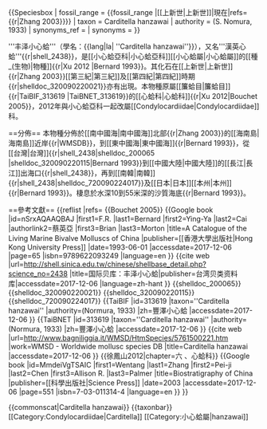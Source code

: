 {{Speciesbox
 | fossil_range = {{fossil_range |[[上新世|上新世]]|現在|refs={{r|Zhang 2003}}}}
 | taxon = Carditella hanzawai
 | authority = (S. Nomura, 1933)
 | synonyms_ref =
 | synonyms = 
}}

'''丰泽小心蛤'''（學名：{{lang|la| ''Carditella hanzawai''}}），又名'''漢英心蛤'''{{r|shell_2438}}，是[[小心蛤亞科|小心蛤亞科]][[小心蛤屬|小心蛤屬]]的[[種_(生物)|物種]]{{r|Xu 2012 |Bernard 1993}}。其化石在[[上新世|上新世]]{{r|Zhang 2003}}[[第三紀|第三紀]]及[[第四紀|第四紀]]時期{{r|shelldoc_320090220021}}亦有出現。本物種原屬[[簾蛤目|簾蛤目]]{{r|TaiBIF_313619 |TaiBNET_313619}}的[[心蛤科|心蛤科]]{{r|Xu 2012|Bouchet 2005}}，2012年與小心蛤亞科一起改屬[[Condylocardiidae|Condylocardiidae]]科。

==分佈==
本物種分佈於[[南中國海|南中國海]]北部{{r|Zhang 2003}}的[[海南島|海南島]]近岸{{r|WMSDB}}，到[[東中國海|東中國海]]{{r|Bernard 1993}}，從[[台灣|台灣]]{{r|shell_2438|shelldoc_200065 |shelldoc_320090220115|Bernard 1993}}到[[中國大陸|中國大陸]]的[[長江|長江]]出海口{{r|shell_2438}}，再到[[南韓|南韓]]{{r|shell_2438|shelldoc_720090224017}}及[[日本|日本]][[本州|本州]]{{r|Bernard 1993}}。棲息於水深10到55米深的沙質海底{{r|Bernard 1993}}。

==參考文獻==
{{reflist |refs=
<ref name="Bouchet 2005">{{Bouchet 2005}}</ref>
<ref name="Bernard 1993">{{Google book
 |id=nSrxAQAAQBAJ
 |first1=F.R.   |last1=Bernard
 |first2=Ying-Ya |last2=Cai |authorlink2=蔡英亞
 |first3=Brian  |last3=Morton
 |title=A Catalogue of the Living Marine Bivalve Molluscs of China
 |publisher=[[香港大學出版社|Hong Kong University Press]]
 |date=1993-06-01 |accessdate=2017-12-06 |page=65
 |isbn=9789622093249 |language=en }}</ref>
<ref name="shell_2438">{{cite web
 |url=http://shell.sinica.edu.tw/chinese/shellbase_detail.php?science_no=2438
 |title=国际贝库：丰泽小心蛤|publisher=台湾贝类资料库|accessdate=2017-12-06 |language=zh-hant }}</ref>
<ref name="shelldoc_200065">{{shelldoc_200065}}</ref>
<ref name="shelldoc_320090220021">{{shelldoc_320090220021}}</ref>
<ref name="shelldoc_320090220115">{{shelldoc_320090220115}}</ref>
<ref name="shelldoc_720090224017">{{shelldoc_720090224017}}</ref>
<ref name="TaiBIF_313619">{{TaiBIF |id=313619 |taxon=''Carditella hanzawai'' |authority=(Normura, 1933) |zh=豐澤小心蛤 |accessdate=2017-12-06 }}</ref>
<ref name="TaiBNET_313619">{{TaiBNET |id=313619 |taxon=''Carditella hanzawai'' |authority=(Normura, 1933) |zh=豐澤小心蛤 |accessdate=2017-12-06 }}</ref>
<ref name="WMSDB">{{cite web |url=http://www.bagniliggia.it/WMSD/HtmSpecies/5761500221.htm |work=WMSD - Worldwide mollusc species DB |title=Carditella hanzawai |accessdate=2017-12-06 }}</ref>
<ref name="Xu 2012">{{徐鳳山2012|chapter=六 、心蛤科}}</ref>
<ref name="Zhang 2003">{{Google book
 |id=MmdeiVgTSAIC
 |first1=Wentang |last1=Zhang
 |first2=Pei-ji |last2=Chen
 |first3=Allison R. |last3=Palmer
 |title=Biostratigraphy of China
 |publisher=[[科學出版社|Science Press]]
 |date=2003 |accessdate=2017-12-06 |page=551
 |isbn=7-03-011314-4 |language=en }}</ref>
}}

{{commonscat|Carditella hanzawai}}
{{taxonbar}}
[[Category:Condylocardiidae|Carditella]]
[[Category:小心蛤屬|hanzawai]]
